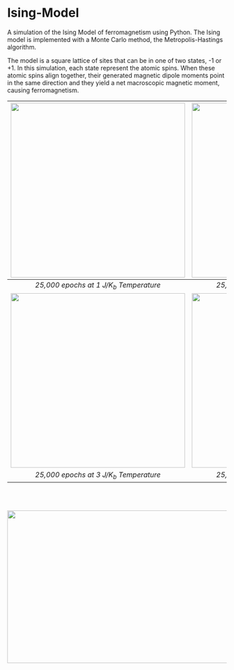 # Ising-Model

A simulation of the Ising Model of ferromagnetism using Python. The Ising model is implemented with a Monte Carlo method, the Metropolis-Hastings algorithm.

The model is a square lattice of sites that can be in one of two states, -1 or +1. In this simulation, each state represent  the atomic spins. When these atomic spins align together, their generated magnetic dipole moments point in the same direction and they yield a net macroscopic magnetic moment, causing ferromagnetism.


| <img src="https://user-images.githubusercontent.com/20306067/184581895-538f8615-de3d-47f0-89c7-5ae2a7907a5f.gif" width="400" height="400"/> | <img src="https://user-images.githubusercontent.com/20306067/184627408-a57de0bc-2f02-4aba-9320-363601357df1.gif" width="400" height="400"/> |
| :-: | :-: |
| *25,000 epochs at 1 J/K<sub>b</sub> Temperature* | *25,000 epochs at 2 J/K<sub>b</sub> Temperature* |
| <img src="https://user-images.githubusercontent.com/20306067/184628593-f495b5c1-9ef4-4ed6-897e-7cac22b9bf5c.gif" width="400" height="400"/> | <img src="https://user-images.githubusercontent.com/20306067/184628602-e8bbe530-3da4-4426-926d-06b89f024006.gif" width="400" height="400"/> |
| *25,000 epochs at 3 J/K<sub>b</sub> Temperature* | *25,000 epochs at 4 J/K<sub>b</sub> Temperature* |

<br></br>

<img src="https://user-images.githubusercontent.com/20306067/184631651-9b489851-2734-4d24-9a7b-9acd19387668.png" width="600" height="350"/>

